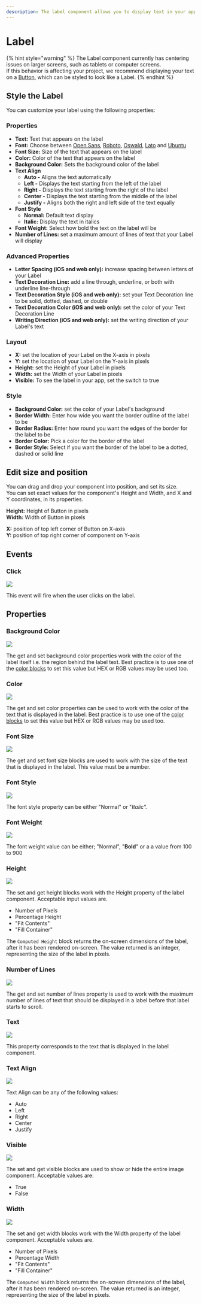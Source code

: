 ```yaml
---
description: The label component allows you to display text in your app.
---
```


# Label

{% hint style="warning" %}
The Label component currently has centering issues on larger screens, such as tablets or computer screens.   
If this behavior is affecting your project, we recommend displaying your text on a [Button](button.md), which can be styled to look like a Label.
{% endhint %}

## Style the Label

You can customize your label using the following properties: 

### Properties

* **Text:** Text that appears on the label
* **Font:** Choose between [Open Sans](https://fonts.google.com/specimen/Open+Sans), [Roboto](https://fonts.google.com/specimen/Roboto), [Oswald](https://fonts.google.com/specimen/Oswald), [Lato](https://fonts.google.com/specimen/Lato) and [Ubuntu](https://fonts.google.com/specimen/Ubuntu)
* **Font Size:** Size of the text that appears on the label
* **Color:** Color of the text that appears on the label
* **Background Color:** Sets the background color of the label
* **Text Align**
  * **Auto -** Aligns the text automatically
  * **Left -** Displays the text starting from the left of the label
  * **Right -** Displays the text starting from the right of the label
  * **Center -** Displays the text starting from the middle of the label
  * **Justify -** Aligns both the right and left side of the text equally
* **Font Style**
  * **Normal:** Default text display
  * **Italic:** Display the text in italics
* **Font Weight:** Select how bold the text on the label will be
* **Number of Lines:** set a maximum amount of lines of text that your Label will display

### Advanced Properties

* **Letter Spacing \(iOS and web only\):** increase spacing between letters of your Label
* **Text Decoration Line:** add a line through, underline, or both with underline line-through
* **Text Decoration Style \(iOS and web only\):** set your Text Decoration line to be solid, dotted, dashed, or double
* **Text Decoration Color \(iOS and web only\):** set the color of your Text Decoration Line
* **Writing Direction \(iOS and web only\):** set the writing direction of your Label's text

### **Layout**

* **X:** set the location of your Label on the X-axis in pixels
* **Y:** set the location of your Label on the Y-axis in pixels
* **Height:** set the Height of your Label in pixels
* **Width:** set the Width of your Label in pixels
* **Visible:** To see the label in your app, set the switch to true

### Style

* **Background Color:** set the color of your Label's background
* **Border Width:** Enter how wide you want the border outline of the label to be
* **Border** **Radius:** Enter how round you want the edges of the border for the label to be
* **Border Color:** Pick a color for the border of the label
* **Border Style:** Select if you want the border of the label to be a dotted, dashed or solid line

## Edit size and position

You can drag and drop your component into position, and set its size.   
You can set exact values for the component's Height and Width, and X and Y coordinates, in its properties.

**Height:** Height of Button in pixels  
**Width:** Width of Button in pixels

**X:** position of top left corner of Button on X-axis  
**Y:** position of top right corner of component on Y-axis

## Events

### Click

![](.gitbook/assets/la_click.png)

This event will fire when the user clicks on the label.

## Properties

### Background Color 

![](.gitbook/assets/bg_color%20%282%29.png)

The get and set background color properties work with the color of the label itself i.e. the region behind the label text. Best practice is to use one of the [color blocks](color.md) to set this value but HEX or RGB values may be used too.

### Color 

![](.gitbook/assets/color.png)

The get and set color properties can be used to work with the color of the text that is displayed in the label. Best practice is to use one of the [color blocks](color.md) to set this value but HEX or RGB values may be used too. 

### Font Size 

![](.gitbook/assets/font_size%20%281%29.png)

The get and set font size blocks are used to work with the size of the text that is displayed in the label. This value must be a number.

### Font Style 

![](.gitbook/assets/font_style.png)

The font style property can be either "Normal" or "_Italic"._

### Font Weight 

![](.gitbook/assets/font_weight.png)

The font weight value can be either; "Normal", "**Bold**" or a a value from 100 to 900

### Height 

![](.gitbook/assets/height%20%282%29.png)

The set and get height blocks work with the Height property of the label component. Acceptable input values are. 

* Number of Pixels
* Percentage Height
* "Fit Contents"
* "Fill Container"

The `Computed Height` block returns the on-screen dimensions of the label, after it has been rendered on-screen. The value returned is an integer, representing the size of the label in pixels.

### Number of Lines 

![](.gitbook/assets/num_lines.png)

The get and set number of lines property is used to work with the maximum number of lines of text that should be displayed in a label before that label starts to scroll.

### Text 

![](.gitbook/assets/text%20%282%29.png)

This property corresponds to the text that is displayed in the label component.

### Text Align

![](.gitbook/assets/text_align.png)

Text Align can be any of the following values:

* Auto
* Left
* Right
* Center
* Justify

### Visible

![](.gitbook/assets/visible%20%281%29.png)

The set and get visible blocks are used to show or hide the entire image component. Acceptable values are:

* True
* False

### Width 

![](.gitbook/assets/width%20%281%29.png)

The set and get width blocks work with the Width property of the label component. Acceptable values are.‌

* Number of Pixels
* Percentage Width
* "Fit Contents"
* "Fill Container"

The `Computed Width` block returns the on-screen dimensions of the label, after it has been rendered on-screen. The value returned is an integer, representing the size of the label in pixels.



